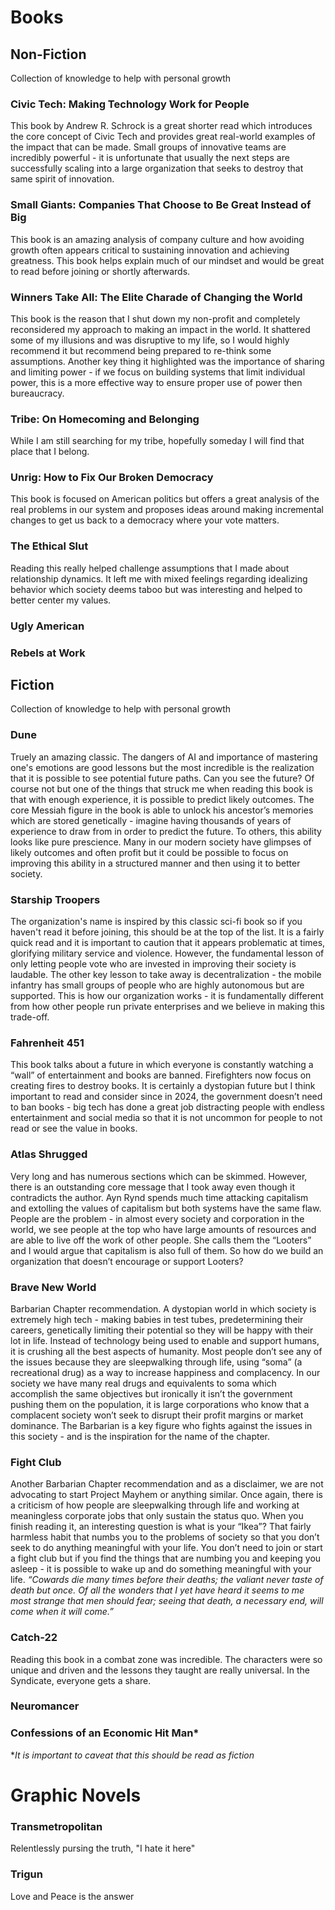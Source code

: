# Books 

## Non-Fiction
Collection of knowledge to help with personal growth

### Civic Tech: Making Technology Work for People 
This book by Andrew R. Schrock is a great shorter read which introduces the core concept of Civic Tech and provides great real-world examples of the impact that can be made. Small groups of innovative teams are incredibly powerful - it is unfortunate that usually the next steps are successfully scaling into a large organization that seeks to destroy that same spirit of innovation.

### Small Giants: Companies That Choose to Be Great Instead of Big
This book is an amazing analysis of company culture and how avoiding growth often appears critical to sustaining innovation and achieving greatness. This book helps explain much of our mindset and would be great to read before joining or shortly afterwards.

### Winners Take All: The Elite Charade of Changing the World
This book is the reason that I shut down my non-profit and completely reconsidered my approach to making an impact in the world. It shattered some of my illusions and was disruptive to my life, so I would highly recommend it but recommend being prepared to re-think some assumptions. Another key thing it highlighted was the importance of sharing and limiting power - if we focus on building systems that limit individual power, this is a more effective way to ensure proper use of power then bureaucracy.

### Tribe: On Homecoming and Belonging
While I am still searching for my tribe, hopefully someday I will find that place that I belong.

### Unrig: How to Fix Our Broken Democracy
This book is focused on American politics but offers a great analysis of the real problems in our system and proposes ideas around making incremental changes to get us back to a democracy where your vote matters.

### The Ethical Slut
Reading this really helped challenge assumptions that I made about relationship dynamics. It left me with mixed feelings regarding idealizing behavior which society deems taboo but was interesting and helped to better center my values.


### Ugly American

### Rebels at Work



## Fiction
Collection of knowledge to help with personal growth

### Dune 
Truely an amazing classic. The dangers of AI and importance of mastering one's emotions are good lessons but the most incredible is the realization that it is possible to see potential future paths. Can you see the future? Of course not but one of the things that struck me when reading this book is that with enough experience, it is possible to predict likely outcomes. The core Messiah figure in the book is able to unlock his ancestor’s memories which are stored genetically - imagine having thousands of years of experience to draw from in order to predict the future. To others, this ability looks like pure prescience. Many in our modern society have glimpses of likely outcomes and often profit but it could be possible to focus on improving this ability in a structured manner and then using it to better society.

### Starship Troopers
The organization's name is inspired by this classic sci-fi book so if you haven't read it before joining, this should be at the top of the list. It is a fairly quick read and it is important to caution that it appears problematic at times, glorifying military service and violence. However, the fundamental lesson of only letting people vote who are invested in improving their society is laudable. The other key lesson to take away is decentralization - the mobile infantry has small groups of people who are highly autonomous but are supported. This is how our organization works - it is fundamentally different from how other people run private enterprises and we believe in making this trade-off.

### Fahrenheit 451
This book talks about a future in which everyone is constantly watching a “wall” of entertainment and books are banned. Firefighters now focus on creating fires to destroy books. It is certainly a dystopian future but I think important to read and consider since in 2024, the government doesn’t need to ban books - big tech has done a great job distracting people with endless entertainment and social media so that it is not uncommon for people to not read or see the value in books.

### Atlas Shrugged
Very long and has numerous sections which can be skimmed. However, there is an outstanding core message that I took away even though it contradicts the author. Ayn Rynd spends much time attacking capitalism and extolling the values of capitalism but both systems have the same flaw. People are the problem - in almost every society and corporation in the world, we see people at the top who have large amounts of resources and are able to live off the work of other people. She calls them the “Looters” and I would argue that capitalism is also full of them. So how do we build an organization that doesn’t encourage or support Looters?

### Brave New World
Barbarian Chapter recommendation. A dystopian world in which society is extremely high tech - making babies in test tubes, predetermining their careers, genetically limiting their potential so they will be happy with their lot in life. Instead of technology being used to enable and support humans, it is crushing all the best aspects of humanity. Most people don’t see any of the issues because they are sleepwalking through life, using “soma” (a recreational drug) as a way to increase happiness and complacency. In our society we have many real drugs and equivalents to soma which accomplish the same objectives but ironically it isn’t the government pushing them on the population, it is large corporations who know that a complacent society won’t seek to disrupt their profit margins or market dominance. The Barbarian is a key figure who fights against the issues in this society - and is the inspiration for the name of the chapter.
 
### Fight Club
Another Barbarian Chapter recommendation and as a disclaimer, we are not advocating to start Project Mayhem or anything similar. Once again, there is a criticism of how people are sleepwalking through life and working at meaningless corporate jobs that only sustain the status quo. When you finish reading it, an interesting question is what is your “Ikea”? That fairly harmless habit that numbs you to the problems of society so that you don’t seek to do anything meaningful with your life. You don’t need to join or start a fight club but if you find the things that are numbing you and keeping you asleep - it is possible to wake up and do something meaningful with your life. _“Cowards die many times before their deaths; the valiant never taste of death but once. Of all the wonders that I yet have heard it seems to me most strange that men should fear; seeing that death, a necessary end, will come when it will come.”_

### Catch-22
Reading this book in a combat zone was incredible. The characters were so unique and driven and the lessons they taught are really universal. In the Syndicate, everyone gets a share.

### Neuromancer

### Confessions of an Economic Hit Man*
**It is important to caveat that this should be read as fiction*


# Graphic Novels

### Transmetropolitan
Relentlessly pursing the truth, "I hate it here"

### Trigun
Love and Peace is the answer



